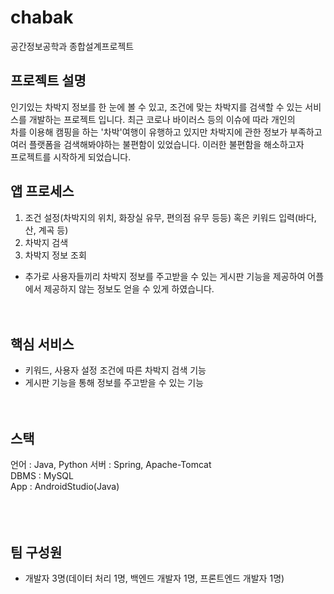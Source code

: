 # chabak
공간정보공학과 종합설계프로젝트


## 프로젝트 설명
인기있는 차박지 정보를 한 눈에 볼 수 있고, 조건에 맞는 차박지를 검색할 수 있는 서비스를 개발하는 프로젝트 입니다. 최근 코로나 바이러스 등의 이슈에 따라 개인의 <br>
차를 이용해 캠핑을 하는 '차박'여행이 유행하고 있지만 차박지에 관한 정보가 부족하고 여러 플랫폼을 검색해봐야하는 불편함이 있었습니다. 이러한 불편함을 해소하고자 <br>
프로젝트를 시작하게 되었습니다. <br>

## 앱 프로세스
 1. 조건 설정(차박지의 위치, 화장실 유무, 편의점 유무 등등) 혹은 키워드 입력(바다, 산, 계곡 등)
 2. 차박지 검색
 3. 차박지 정보 조회 
 + 추가로 사용자들끼리 차박지 정보를 주고받을 수 있는 게시판 기능을 제공하여 어플에서 제공하지 않는 정보도 얻을 수 있게 하였습니다.
 <br><br><br>
 
 ## 핵심 서비스
 - 키워드, 사용자 설정 조건에 따른 차박지 검색 기능
 - 게시판 기능을 통해 정보를 주고받을 수 있는 기능
 <br><br><br>

## 스택
 언어 : Java, Python
 서버 : Spring, Apache-Tomcat<br>
 DBMS : MySQL<br>
 App  : AndroidStudio(Java) <br>
 <br><br><br>
 
 ## 팀 구성원
 - 개발자 3명(데이터 처리 1명, 백엔드 개발자 1명, 프론트엔드 개발자 1명)
